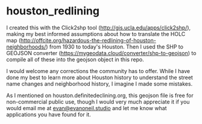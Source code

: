 # houston_redlining

I created this with the Click2shp tool (http://gis.ucla.edu/apps/click2shp/), making my best informed assumptions about how to translate the HOLC map (http://offcite.org/hazardous-the-redlining-of-houston-neighborhoods/) from 1930 to today's Houston. Then I used the SHP to GEOJSON converter (https://mygeodata.cloud/converter/shp-to-geojson) to compile all of these into the geojson object in this repo. 

I would welcome any corrections the community has to offer. While I have done my best to learn more about Houston history to understand the street name changes and neighborhood history, I imagine I made some mistakes.

As I mentioned on houston.definitedeclining.org, this geojson file is free for non-commercial public use, though I would very much appreciate it if you would email me at evan@evanoneil.studio and let me know what applications you have found for it.